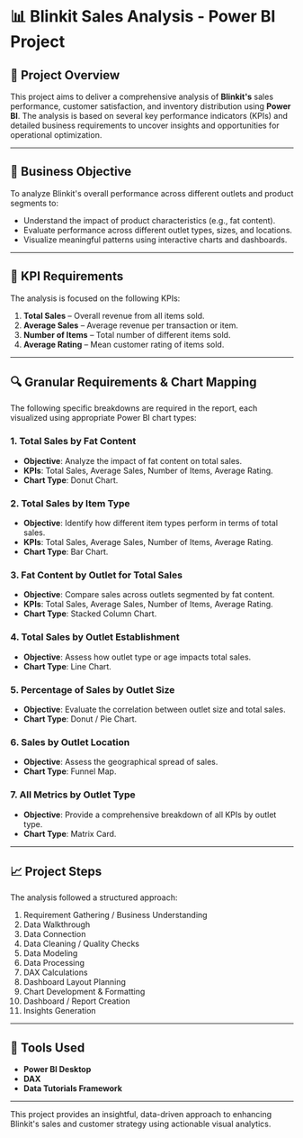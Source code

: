 
# 📊 Blinkit Sales Analysis - Power BI Project

## 📝 Project Overview

This project aims to deliver a comprehensive analysis of **Blinkit's** sales performance, customer satisfaction, and inventory distribution using **Power BI**. The analysis is based on several key performance indicators (KPIs) and detailed business requirements to uncover insights and opportunities for operational optimization.

---

## 🎯 Business Objective

To analyze Blinkit's overall performance across different outlets and product segments to:
- Understand the impact of product characteristics (e.g., fat content).
- Evaluate performance across different outlet types, sizes, and locations.
- Visualize meaningful patterns using interactive charts and dashboards.

---

## 📌 KPI Requirements

The analysis is focused on the following KPIs:

1. **Total Sales** – Overall revenue from all items sold.
2. **Average Sales** – Average revenue per transaction or item.
3. **Number of Items** – Total number of different items sold.
4. **Average Rating** – Mean customer rating of items sold.

---

## 🔍 Granular Requirements & Chart Mapping

The following specific breakdowns are required in the report, each visualized using appropriate Power BI chart types:

### 1. Total Sales by Fat Content
- **Objective**: Analyze the impact of fat content on total sales.
- **KPIs**: Total Sales, Average Sales, Number of Items, Average Rating.
- **Chart Type**: Donut Chart.

### 2. Total Sales by Item Type
- **Objective**: Identify how different item types perform in terms of total sales.
- **KPIs**: Total Sales, Average Sales, Number of Items, Average Rating.
- **Chart Type**: Bar Chart.

### 3. Fat Content by Outlet for Total Sales
- **Objective**: Compare sales across outlets segmented by fat content.
- **KPIs**: Total Sales, Average Sales, Number of Items, Average Rating.
- **Chart Type**: Stacked Column Chart.

### 4. Total Sales by Outlet Establishment
- **Objective**: Assess how outlet type or age impacts total sales.
- **Chart Type**: Line Chart.

### 5. Percentage of Sales by Outlet Size
- **Objective**: Evaluate the correlation between outlet size and total sales.
- **Chart Type**: Donut / Pie Chart.

### 6. Sales by Outlet Location
- **Objective**: Assess the geographical spread of sales.
- **Chart Type**: Funnel Map.

### 7. All Metrics by Outlet Type
- **Objective**: Provide a comprehensive breakdown of all KPIs by outlet type.
- **Chart Type**: Matrix Card.

---

## 📈 Project Steps

The analysis followed a structured approach:

1. Requirement Gathering / Business Understanding  
2. Data Walkthrough  
3. Data Connection  
4. Data Cleaning / Quality Checks  
5. Data Modeling  
6. Data Processing  
7. DAX Calculations  
8. Dashboard Layout Planning  
9. Chart Development & Formatting  
10. Dashboard / Report Creation  
11. Insights Generation  

---

## 💼 Tools Used

- **Power BI Desktop**
- **DAX**
- **Data Tutorials Framework**

---

This project provides an insightful, data-driven approach to enhancing Blinkit's sales and customer strategy using actionable visual analytics.
